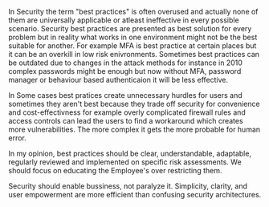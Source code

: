 In Security the term "best practices" is often overused and actually none of them are universally applicable or atleast ineffective in every possible scenario. Security best practices are presented as best solution for every problem but in reality what works in one environment might not be the best suitable for another. For example MFA is best practice at certain places but it can be an overkill in low risk enivronments. Sometimes best practices can be outdated due to changes in the attack methods for instance in 2010 complex passwords might be enough but now without MFA, password manager or behaviour based authenticaion it will be less effective.

In Some cases best pratices create unnecessary hurdles for users and sometimes they aren't best because they trade off security for convenience and cost-effectivness for example overly complicated firewall rules and access controls can lead the users to find a workaround which creates more vulnerabilities. The more complex it gets the more probable for human error.

In my opinion, best practices should be clear, understandable, adaptable, regularly reviewed and implemented on specific risk assessments. We should focus on educating the Employee's over restricting them.

Security should enable bussiness, not paralyze it. Simplicity, clarity, and user empowerment are more efficient than confusing security architectures.
